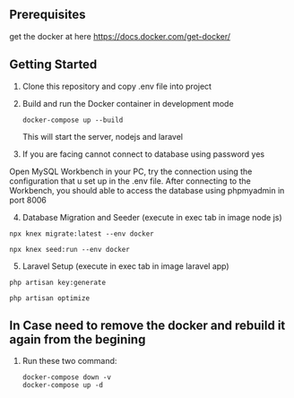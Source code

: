 ## Prerequisites

get the docker at here https://docs.docker.com/get-docker/

## Getting Started

1. Clone this repository and copy .env file into project

2. Build and run the Docker container in development mode

   ```
   docker-compose up --build
   ```


   This will start the server, nodejs and laravel

3. If you are facing cannot connect to database using password yes


Open MySQL Workbench in your PC, try the connection using the configuration that u set up in the .env file. After connecting to the Workbench, you should able to access the database using phpmyadmin in port 8006



4. Database Migration and Seeder (execute in exec tab in image node js)

```
npx knex migrate:latest --env docker
```
```
npx knex seed:run --env docker
```


5. Laravel Setup (execute in exec tab in image laravel app)

```
php artisan key:generate

php artisan optimize 
```
   
## In Case need to remove the docker and rebuild it again from the begining


1. Run these two command:
   ```
   docker-compose down -v
   docker-compose up -d
   ```
